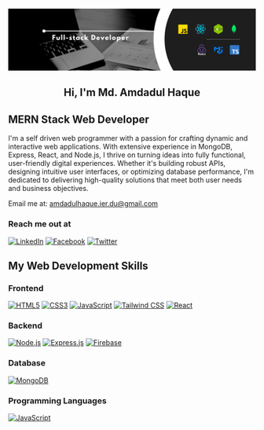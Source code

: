 <p align="center">
  <img src="assets/cover.png" alt="Banner" />
</p>

<h2 align="center">Hi, I'm Md. Amdadul Haque</h2>

## MERN Stack Web Developer

I'm a self driven web programmer with a passion for crafting dynamic and interactive web applications. With extensive experience in MongoDB, Express, React, and Node.js, I thrive on turning ideas into fully functional, user-friendly digital experiences. Whether it's building robust APIs, designing intuitive user interfaces, or optimizing database performance, I'm dedicated to delivering high-quality solutions that meet both user needs and business objectives.


<!-- 👨‍💻 All of my projects are available at my [Portfolio](https://your-portfolio-link.com) -->

Email me at: [amdadulhaque.ier.du@gmail.com](mailto:amdadulhaque.ier.du@gmail.com)

<!-- 📄 Get My [Resume](https://your-resume-link.com) -->

<!-- 📄 And My [CV](https://your-cv-link.com) -->



<h3>Reach me out at</h3>

<a href="https://www.linkedin.com/in/md-amdadul-haque-bhuiyan-860759342" target="_blank"><img src="https://img.icons8.com/color/48/linkedin.png" alt="LinkedIn" width="40"/></a>
<a href="https://www.facebook.com/emdadul.haque78" target="_blank"><img src="https://img.icons8.com/color/48/facebook-new.png" alt="Facebook" width="40"/></a>
<a href="https://x.com/Emdad_h_munna" target="_blank"><img src="https://img.icons8.com/color/48/twitter--v1.png" alt="Twitter" width="40"/></a>

## My Web Development Skills

<h3>Frontend</h3>

<a href="https://developer.mozilla.org/en-US/docs/Web/HTML" target="_blank"><img src="https://img.icons8.com/color/48/html-5--v1.png" alt="HTML5" width="40"/></a>
<a href="https://developer.mozilla.org/en-US/docs/Web/CSS" target="_blank"><img src="https://img.icons8.com/color/48/css3.png" alt="CSS3" width="40"/></a>
<a href="https://developer.mozilla.org/en-US/docs/Web/JavaScript" target="_blank"><img src="https://img.icons8.com/color/48/javascript--v1.png" alt="JavaScript" width="40"/></a>
<a href="https://tailwindcss.com/" target="_blank"><img src="https://img.icons8.com/color/48/tailwind_css.png" alt="Tailwind CSS" width="40"/></a>
<a href="https://reactjs.org/" target="_blank"><img src="https://img.icons8.com/color/48/react-native.png" alt="React" width="40"/></a>

<h3>Backend</h3>

<a href="https://nodejs.org/en/" target="_blank"><img src="https://img.icons8.com/color/48/nodejs.png" alt="Node.js" width="40"/></a>
<a href="https://expressjs.com/" target="_blank"><img src="https://img.icons8.com/ios/50/express-js.png" alt="Express.js" width="40"/></a>
<a href="https://firebase.google.com/" target="_blank"><img src="https://img.icons8.com/color/48/firebase.png" alt="Firebase" width="40"/></a>

<h3>Database</h3>

<a href="https://www.mongodb.com/" target="_blank"><img src="https://img.icons8.com/color/48/mongodb.png" alt="MongoDB" width="40"/></a>

<h3>Programming Languages</h3>
<a href="https://developer.mozilla.org/en-US/docs/Web/JavaScript" target="_blank"><img src="https://img.icons8.com/color/48/javascript--v1.png" alt="JavaScript" width="40"/></a>